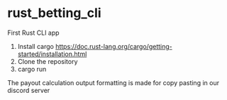 # rust_betting_cli
First Rust CLI app

1. Install cargo https://doc.rust-lang.org/cargo/getting-started/installation.html
2. Clone the repository
3. cargo run

The payout calculation output formatting is made for copy pasting in our discord server
